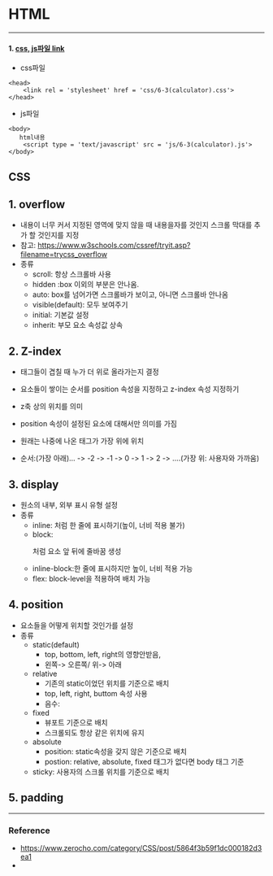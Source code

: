 # HTML

---

#### 1. [css, js파일 link](https://github.com/shiney5213/Study-Programming/blob/master/JavaScript/book-JavaScript_Project/html/6-3(calculator).html)

- css파일

```
<head>
	<link rel = 'stylesheet' href = 'css/6-3(calculator).css'>
</head>
```
-  js파일

```
<body>
   html내용
   	<script type = 'text/javascript' src = 'js/6-3(calculator).js'>
</body>
```





CSS
---

## 1. overflow 

- 내용이 너무 커서 지정된 영역에 맞지 않을 때 내용을자를 것인지 스크롤 막대를 추가 할 것인지를 지정
- 참고: https://www.w3schools.com/cssref/tryit.asp?filename=trycss_overflow
- 종류
  - scroll: 항상 스크롤바 사용
  - hidden :box 이외의 부분은 안나옴.
  - auto: box를 넘어가면 스크롤바가 보이고, 아니면 스크롤바 안나옴
  - visible(default): 모두 보여주기
  - initial: 기본값 설정
  - inherit: 부모 요소 속성값 상속

## 2. Z-index
- 태그들이 겹칠 때 누가 더 위로 올라가는지 결정
- 요소들이 쌓이는 순서를 position 속성을 지정하고 z-index 속성 지정하기
- z축 상의 위치를 의미
- position 속성이 설정된 요소에 대해서만 의미를 가짐
- 원래는 나중에 나온 태그가 가장 위에 위치

- 순서:(가장 아래)... -> -2 -> -1 -> 0 -> 1 -> 2 -> ....(가장 위: 사용자와 가까움)

## 3. display
- 원소의 내부, 외부 표시 유형 설정
- 종류
	- inline: <span>처럼 한 줄에 표시하기(높이, 너비 적용 불가)
	- block: <p>처럼 요소 앞 뒤에 줄바꿈 생성
	- inline-block:한 줄에 표시하지만 높이, 너비 적용 가능
	- flex: block-level을 적용하여 배치 가능

## 4. position
- 요소들을 어떻게 위치할 것인가를 설정
- 종류
	- static(default) 
		- top, bottom, left, right의 영향안받음, 
		- 왼쪽-> 오른쪽/ 위-> 아래
	- relative
		- 기존의 static이었던 위치를 기준으로 배치
		- top, left, right, buttom 속성 사용
		- 음수: 
	- fixed
		- 뷰포트 기준으로 배치
		- 스크롤되도 항상 같은 위치에 유지
	- absolute
		- position: static속성을 갖지 않은 기준으로 배치
		- postion: relative, absolute, fixed 태그가 없다면 body 태그 기준
	- sticky: 사용자의 스크롤 위치를 기준으로 배치

## 5. padding









---
### Reference
- https://www.zerocho.com/category/CSS/post/5864f3b59f1dc000182d3ea1
- 